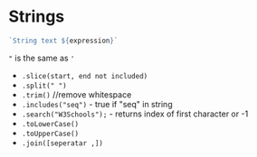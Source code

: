 # Strings

```js 
`String text ${expression}`
```

`"` is the same as `'`

- `.slice(start, end not included)`
- `.split(" ")`
- `.trim()` //remove whitespace
- `.includes("seq")`  -  true if "seq" in string
- `.search("W3Schools");` - returns index of first character or -1
- `.toLowerCase()`
- `.toUpperCase()`
- `.join([seperatar ,])`



